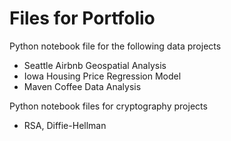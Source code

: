 # Files for Portfolio

Python notebook file for the following data projects
- Seattle Airbnb Geospatial Analysis
- Iowa Housing Price Regression Model
- Maven Coffee Data Analysis

Python notebook files for cryptography projects
- RSA, Diffie-Hellman

